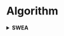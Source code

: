 # Algorithm

<details><summary><b>SWEA</b></summary>

| 날짜     | 풀이                                                                                                                                                                                                                                                                                                                                                                                                                | 정리              |
| -------- | ------------------------------------------------------------------------------------------------------------------------------------------------------------------------------------------------------------------------------------------------------------------------------------------------------------------------------------------------------------------------------------------------------------------- | ----------------- |
| 23/01/15 | [2072*홀수만*더하기\_D1](https://github.com/yujinSon/study/blob/7c8ac834ece9862e773e99409fed2eaeea741977/Algorithm/230115/Solution_2072_%ED%99%80%EC%88%98%EB%A7%8C_%EB%8D%94%ED%95%98%EA%B8%B0_D1.java)<br>[2071\_평균값구하기\_D1](https://github.com/yujinSon/study/blob/7c8ac834ece9862e773e99409fed2eaeea741977/Algorithm/230115/Solution_2071_%ED%8F%89%EA%B7%A0%EA%B0%92%EA%B5%AC%ED%95%98%EA%B8%B0_D1.java) | [소수점](#소수점) |

## 이론정리

### 소수점

#### Math를 사용할 경우

Math.ceil() : 올림<br>
Math.floor() : 내림<br>
Math.round() : 소수 첫 번째 자리에서 반올림.<br>

```
double pie = 3.14159265358979;
System.out.println(Math.round(pie)); //결과 : 3
System.out.println(Math.round(pie*100); //결과 : 314
System.out.println(Math.round((pie*100)/100.0); //결과 : 3.14
```

소수 세 번째자리에서 반올림 하려면 100을 곱한 값에 100.0으로 나눠주면 된다.

#### String을 사용할 경우

String.format() : 출력할 형식을 지정

```
double pie = 3.14159265358979;
double money = 4424.243423;
System.out.println(String.format("%.2f", pie)); //결과 : 3.14
System.out.println(String.format("%.3f", pie)); //결과 : 3.142
System.out.println(String.format("%,.3f", money)); //결과 : 4,424.243
```

%다음에 붙는<br>
숫자 : 숫자+1한 소수점 자리를 반올림한다.<br>
, : 자동으로 세 자리마다 ,를 붙여준다.

</details>